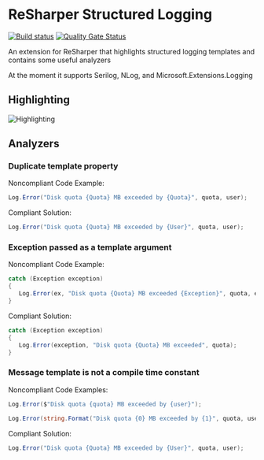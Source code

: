 # ReSharper Structured Logging
[![Build status](https://ci.appveyor.com/api/projects/status/c4riih64hbd4sebw?svg=true)](https://ci.appveyor.com/project/olsh/resharper-structured-logging)
[![Quality Gate Status](https://sonarcloud.io/api/project_badges/measure?project=resharper-structured-logging&metric=alert_status)](https://sonarcloud.io/dashboard?id=resharper-structured-logging)

An extension for ReSharper that highlights structured logging templates and contains some useful analyzers

At the moment it supports Serilog, NLog, and Microsoft.Extensions.Logging

## Highlighting

![Highlighting](https://github.com/olsh/resharper-structured-logging/raw/master/images/highlighting.png)

## Analyzers

### Duplicate template property 

Noncompliant Code Example:
```csharp
Log.Error("Disk quota {Quota} MB exceeded by {Quota}", quota, user);
```

Compliant Solution:
```csharp
Log.Error("Disk quota {Quota} MB exceeded by {User}", quota, user);
```

### Exception passed as a template argument

Noncompliant Code Example:
```csharp
catch (Exception exception)
{
   Log.Error(ex, "Disk quota {Quota} MB exceeded {Exception}", quota, exception);
}
```

Compliant Solution:
```csharp
catch (Exception exception)
{
   Log.Error(exception, "Disk quota {Quota} MB exceeded", quota);
}
```

### Message template is not a compile time constant

Noncompliant Code Examples:
```csharp
Log.Error($"Disk quota {quota} MB exceeded by {user}");
```

```csharp
Log.Error(string.Format("Disk quota {0} MB exceeded by {1}", quota, user));
```


Compliant Solution:
```csharp
Log.Error("Disk quota {Quota} MB exceeded by {User}", quota, user);
```
